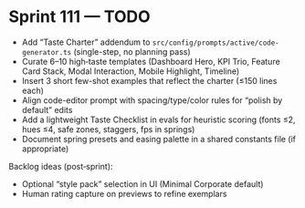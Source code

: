 # Sprint 111 — TODO

- Add “Taste Charter” addendum to `src/config/prompts/active/code-generator.ts` (single-step, no planning pass)
- Curate 6–10 high‑taste templates (Dashboard Hero, KPI Trio, Feature Card Stack, Modal Interaction, Mobile Highlight, Timeline)
- Insert 3 short few-shot examples that reflect the charter (≤150 lines each)
- Align code-editor prompt with spacing/type/color rules for “polish by default” edits
- Add a lightweight Taste Checklist in evals for heuristic scoring (fonts ≤2, hues ≤4, safe zones, staggers, fps in springs)
- Document spring presets and easing palette in a shared constants file (if appropriate)

Backlog ideas (post‑sprint):
- Optional “style pack” selection in UI (Minimal Corporate default)
- Human rating capture on previews to refine exemplars

